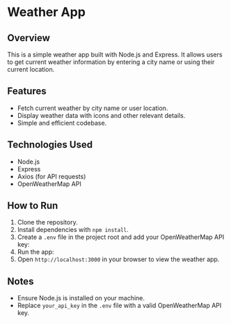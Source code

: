 # Weather App

## Overview

This is a simple weather app built with Node.js and Express. It allows users to get current weather information by entering a city name or using their current location.

## Features

- Fetch current weather by city name or user location.
- Display weather data with icons and other relevant details.
- Simple and efficient codebase.

## Technologies Used

- Node.js
- Express
- Axios (for API requests)
- OpenWeatherMap API

## How to Run

1. Clone the repository.
2. Install dependencies with `npm install`.
3. Create a `.env` file in the project root and add your OpenWeatherMap API key:
4. Run the app:
5. Open `http://localhost:3000` in your browser to view the weather app.

## Notes

- Ensure Node.js is installed on your machine.
- Replace `your_api_key` in the `.env` file with a valid OpenWeatherMap API key.

